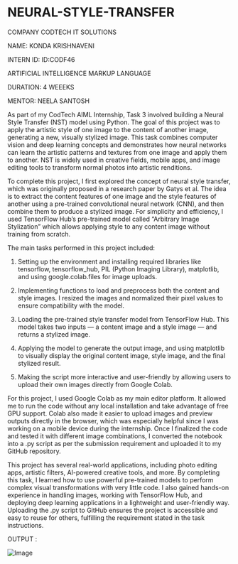 # NEURAL-STYLE-TRANSFER

COMPANY CODTECH IT SOLUTIONS

NAME: KONDA KRISHNAVENI

INTERN ID: ID:CODF46

ARTIFICIAL INTELLIGENCE MARKUP LANGUAGE

DURATION: 4 WEEEKS

MENTOR: NEELA SANTOSH

As part of my CodTech AIML Internship, Task 3 involved building a Neural Style Transfer (NST) model using Python. The goal of this project was to apply the artistic style of one image to the content of another image, generating a new, visually stylized image. This task combines computer vision and deep learning concepts and demonstrates how neural networks can learn the artistic patterns and textures from one image and apply them to another. NST is widely used in creative fields, mobile apps, and image editing tools to transform normal photos into artistic renditions.

To complete this project, I first explored the concept of neural style transfer, which was originally proposed in a research paper by Gatys et al. The idea is to extract the content features of one image and the style features of another using a pre-trained convolutional neural network (CNN), and then combine them to produce a stylized image. For simplicity and efficiency, I used TensorFlow Hub’s pre-trained model called “Arbitrary Image Stylization” which allows applying style to any content image without training from scratch.

The main tasks performed in this project included:

1. Setting up the environment and installing required libraries like tensorflow, tensorflow_hub, PIL (Python Imaging Library), matplotlib, and using google.colab.files for image uploads.


2. Implementing functions to load and preprocess both the content and style images. I resized the images and normalized their pixel values to ensure compatibility with the model.


3. Loading the pre-trained style transfer model from TensorFlow Hub. This model takes two inputs — a content image and a style image — and returns a stylized image.


4. Applying the model to generate the output image, and using matplotlib to visually display the original content image, style image, and the final stylized result.


5. Making the script more interactive and user-friendly by allowing users to upload their own images directly from Google Colab.



For this project, I used Google Colab as my main editor platform. It allowed me to run the code without any local installation and take advantage of free GPU support. Colab also made it easier to upload images and preview outputs directly in the browser, which was especially helpful since I was working on a mobile device during the internship. Once I finalized the code and tested it with different image combinations, I converted the notebook into a .py script as per the submission requirement and uploaded it to my GitHub repository.

This project has several real-world applications, including photo editing apps, artistic filters, AI-powered creative tools, and more. By completing this task, I learned how to use powerful pre-trained models to perform complex visual transformations with very little code. I also gained hands-on experience in handling images, working with TensorFlow Hub, and deploying deep learning applications in a lightweight and user-friendly way. Uploading the .py script to GitHub ensures the project is accessible and easy to reuse for others, fulfilling the requirement stated in the task instructions.

OUTPUT :

![Image](https://github.com/user-attachments/assets/c9aa2ac3-03be-4581-83cb-7446ace0cd8d)
